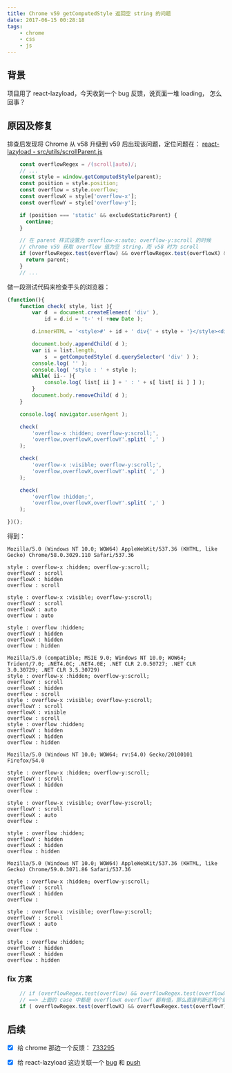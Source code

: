 ```yaml
---
title: Chrome v59 getComputedStyle 返回空 string 的问题
date: 2017-06-15 00:28:18
tags:
    - chrome
    - css
    - js
---
```


## 背景

项目用了 react-lazyload，今天收到一个 bug 反馈，说页面一堆 loading， 怎么回事？

## 原因及修复

排查后发现将 Chrome 从 v58 升级到 v59 后出现该问题，定位问题在： [react-lazyload - src/utils/scrollParent.js](https://github.com/zemzheng/react-lazyload/blob/512618857752578699f7990adc92ba1b199ceecb/src/utils/scrollParent.js#L19)
```javascript
    const overflowRegex = /(scroll|auto)/;
    // ...
    const style = window.getComputedStyle(parent);
    const position = style.position;
    const overflow = style.overflow;
    const overflowX = style['overflow-x'];
    const overflowY = style['overflow-y'];

    if (position === 'static' && excludeStaticParent) {
      continue;
    }

    // 在 parent 样式设置为 overflow-x:auto; overflow-y:scroll 的时候
    // chrome v59 获取 overflow 值为空 string，而 v58 时为 scroll
    if (overflowRegex.test(overflow) && overflowRegex.test(overflowX) && overflowRegex.test(overflowY)) {
      return parent;
    }
    // ...
```

做一段测试代码来检查手头的浏览器：
```javascript
(function(){
    function check( style, list ){
        var d  = document.createElement( 'div' ),
            id = d.id = 't-' +( +new Date );

        d.innerHTML = '<style>#' + id + ' div{' + style + '}</style><div/>';

        document.body.appendChild( d );
        var ii = list.length,
            s  = getComputedStyle( d.querySelector( 'div' ) );
        console.log( '' );
        console.log( 'style : ' + style );
        while( ii-- ){
            console.log( list[ ii ] + ' : ' + s[ list[ ii ] ] );
        }
        document.body.removeChild( d );
    }

    console.log( navigator.userAgent );

    check(
        'overflow-x :hidden; overflow-y:scroll;',
        'overflow,overflowX,overflowY'.split( ',' )
    );

    check(
        'overflow-x :visible; overflow-y:scroll;',
        'overflow,overflowX,overflowY'.split( ',' )
    );

    check(
        'overflow :hidden;',
        'overflow,overflowX,overflowY'.split( ',' )
    );

})();
```

得到：

```
Mozilla/5.0 (Windows NT 10.0; WOW64) AppleWebKit/537.36 (KHTML, like Gecko) Chrome/58.0.3029.110 Safari/537.36

style : overflow-x :hidden; overflow-y:scroll;
overflowY : scroll
overflowX : hidden
overflow : scroll

style : overflow-x :visible; overflow-y:scroll;
overflowY : scroll
overflowX : auto
overflow : auto

style : overflow :hidden;
overflowY : hidden
overflowX : hidden
overflow : hidden

Mozilla/5.0 (compatible; MSIE 9.0; Windows NT 10.0; WOW64; Trident/7.0; .NET4.0C; .NET4.0E; .NET CLR 2.0.50727; .NET CLR 3.0.30729; .NET CLR 3.5.30729)
style : overflow-x :hidden; overflow-y:scroll;
overflowY : scroll
overflowX : hidden
overflow : scroll
style : overflow-x :visible; overflow-y:scroll;
overflowY : scroll
overflowX : visible
overflow : scroll
style : overflow :hidden;
overflowY : hidden
overflowX : hidden
overflow : hidden

Mozilla/5.0 (Windows NT 10.0; WOW64; rv:54.0) Gecko/20100101 Firefox/54.0 

style : overflow-x :hidden; overflow-y:scroll; 
overflowY : scroll 
overflowX : hidden 
overflow :  

style : overflow-x :visible; overflow-y:scroll; 
overflowY : scroll 
overflowX : auto 
overflow :  

style : overflow :hidden; 
overflowY : hidden 
overflowX : hidden 
overflow : hidden

Mozilla/5.0 (Windows NT 10.0; WOW64) AppleWebKit/537.36 (KHTML, like Gecko) Chrome/59.0.3071.86 Safari/537.36

style : overflow-x :hidden; overflow-y:scroll;
overflowY : scroll
overflowX : hidden
overflow : 

style : overflow-x :visible; overflow-y:scroll;
overflowY : scroll
overflowX : auto
overflow : 

style : overflow :hidden;
overflowY : hidden
overflowX : hidden
overflow : hidden
```

### fix 方案

```javascript
    // if (overflowRegex.test(overflow) && overflowRegex.test(overflowX) && overflowRegex.test(overflowY)) {
    // ==> 上面的 case 中都是 overflowX overflowY 都有值，那么直接判断这两个即可:
    if ( overflowRegex.test(overflowX) && overflowRegex.test(overflowY)) {
```

## 后续

- [x] 给 chrome 那边一个反馈： [733295](https://bugs.chromium.org/p/chromium/issues/detail?id=733295)
- [x] 给 react-lazyload 这边关联一个 [bug](https://github.com/jasonslyvia/react-lazyload/issues/84) 和 [push](https://github.com/jasonslyvia/react-lazyload/pull/98)


